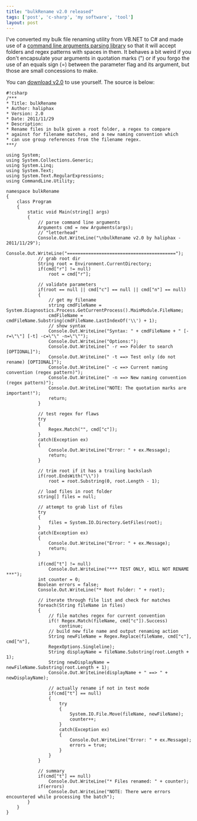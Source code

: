 ```yaml
---
title: "bulkRename v2.0 released"
tags: ['post', 'c-sharp', 'my software', 'tool']
layout: post
---
```


I've converted my bulk file renaming utility from VB.NET to C\# and made
use of a [command line arguments parsing
library](http://www.codeproject.com/KB/recipes/command_line.aspx) so
that it will accept folders and regex patterns with spaces in them. It
behaves a bit weird if you don't encapsulate your arguments in quotation
marks (") or if you forgo the use of an equals sign (=) between the
parameter flag and its argument, but those are small concessions to
make.

You can [download
v2.0](https://oddnetwork.org/hx/bulkRename-2.0.zip) to use
yourself.<!--more--> The source is below:

    #!csharp
    /***
    * Title: bulkRename
    * Author: haliphax
    * Version: 2.0
    * Date: 2011/11/29
    * Description:
    * Rename files in bulk given a root folder, a regex to compare
    * against for filename matches, and a new naming convention which
    * can use group references from the filename regex.
    ***/

    using System;
    using System.Collections.Generic;
    using System.Linq;
    using System.Text;
    using System.Text.RegularExpressions;
    using CommandLine.Utility;

    namespace bulkRename
    {
        class Program
        {
            static void Main(string[] args)
            {
                // parse command line arguments
                Arguments cmd = new Arguments(args);
                // "letterhead"
                Console.Out.WriteLine("\nbulkRename v2.0 by haliphax - 2011/11/29");
                Console.Out.WriteLine("=========================================");
                // grab root dir
                String root = Environment.CurrentDirectory;
                if(cmd["r"] != null)
                    root = cmd["r"];

                // validate parameters
                if(root == null || cmd["c"] == null || cmd["n"] == null)
                {
                    // get my filename
                    string cmdFileName = System.Diagnostics.Process.GetCurrentProcess().MainModule.FileName;
                    cmdFileName = cmdFileName.Substring(cmdFileName.LastIndexOf('\\') + 1);
                    // show syntax
                    Console.Out.WriteLine("Syntax: " + cmdFileName + " [-r=\"\"] [-t] -c=\"\" -n=\"\"");
                    Console.Out.WriteLine("Options:");
                    Console.Out.WriteLine(" -r ==> Folder to search [OPTIONAL]");
                    Console.Out.WriteLine(" -t ==> Test only (do not rename) [OPTIONAL]");
                    Console.Out.WriteLine(" -c ==> Current naming convention (regex pattern)");
                    Console.Out.WriteLine(" -n ==> New naming convention (regex pattern)");
                    Console.Out.WriteLine("NOTE: The quotation marks are important!");
                    return;
                }

                // test regex for flaws
                try
                {
                    Regex.Match("", cmd["c"]);
                }
                catch(Exception ex)
                {
                    Console.Out.WriteLine("Error: " + ex.Message);
                    return;
                }

                // trim root if it has a trailing backslash
                if(root.EndsWith("\\"))
                    root = root.Substring(0, root.Length - 1);

                // load files in root folder
                string[] files = null;

                // attempt to grab list of files
                try
                {
                    files = System.IO.Directory.GetFiles(root);
                }
                catch(Exception ex)
                {
                    Console.Out.WriteLine("Error: " + ex.Message);
                    return;
                }

                if(cmd["t"] != null)
                    Console.Out.WriteLine("*** TEST ONLY, WILL NOT RENAME ***");
                int counter = 0;
                Boolean errors = false;
                Console.Out.WriteLine("* Root Folder: " + root);

                // iterate through file list and check for matches
                foreach(String fileName in files)
                {
                    // file matches regex for current convention
                    if(! Regex.Match(fileName, cmd["c"]).Success)
                        continue;
                    // build new file name and output renaming action
                    String newFileName = Regex.Replace(fileName, cmd["c"], cmd["n"],
                    RegexOptions.Singleline);
                    String displayName = fileName.Substring(root.Length + 1);
                    String newDisplayName = newFileName.Substring(root.Length + 1);
                    Console.Out.WriteLine(displayName + " ==> " + newDisplayName);

                    // actually rename if not in test mode
                    if(cmd["t"] == null)
                    {
                        try
                        {
                            System.IO.File.Move(fileName, newFileName);
                            counter++;
                        }
                        catch(Exception ex)
                        {
                            Console.Out.WriteLine("Error: " + ex.Message);
                            errors = true;
                        }
                    }
                }

                // summary
                if(cmd["t"] == null)
                    Console.Out.WriteLine("* Files renamed: " + counter);
                if(errors)
                    Console.Out.WriteLine("NOTE: There were errors encountered while processing the batch");
            }
        }
    }
